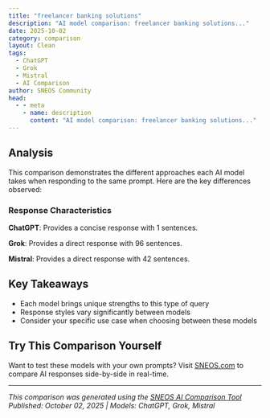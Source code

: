 ```yaml
---
title: "freelancer banking solutions"
description: "AI model comparison: freelancer banking solutions..."
date: 2025-10-02
category: comparison
layout: Clean
tags:
  - ChatGPT
  - Grok
  - Mistral
  - AI Comparison
author: SNEOS Community
head:
  - - meta
    - name: description
      content: "AI model comparison: freelancer banking solutions..."
---
```


<ChatComparison
  title="freelancer banking solutions"
  prompt="freelancer banking solutions"
  :responses='{"ChatGPT": "Freelancer banking solutions refer to financial products and services tailored specifically for freelancers and gig economy workers. These services are designed to help freelancers manage their finances efficiently, receive payments, save, and handle expenses with ease. Here are some common solutions and features that might be available to freelancers:\n\n### Bank Accounts\n1. **Business Bank Accounts**: Specialized accounts for freelancers that allow them to keep personal and business finances separate.\n2. **Low Fees**: Many providers offer accounts with minimal fees or no monthly maintenance fees for freelancers.\n\n### Payment Processing\n1. **Invoicing and Payment Solutions**: Services like PayPal, Stripe, or specialized platforms like FreshBooks that facilitate invoicing and payments from clients.\n2. **Multi-Currency Accounts**: Accounts that allow freelancers to receive payments in different currencies, which is particularly useful for those with international clients.\n\n### Budgeting and Financial Management\n1. **Expense Tracking**: Tools or apps that help freelancers track their business expenses and categorize them for easier tax preparation.\n2. **Budgeting Tools**: Features or integrated tools that help freelancers set budgets for different projects or expenses.\n\n### Tax Management\n1. **Tax Estimation Tools**: Services that help freelancers estimate their tax obligations and set aside funds accordingly.\n2. **Integrated Tax Services**: Some banking solutions offer connections to tax professionals or software that assist freelancers in filing their taxes accurately.\n\n### Access to Credit\n1. **Business Credit Cards**: Credit cards designed for business purposes that often offer rewards or cash back on purchases, as well as expense tracking features.\n2. **Lines of Credit**: Short-term loans or lines of credit for freelancers to bridge gaps in cash flow between projects.\n\n### Insurance and Retirement\n1. **Health and Liability Insurance**: Options tailored to freelancers which may be harder to obtain outside of traditional employment.\n2. **Retirement Accounts**: IRAs or solo 401(k) plans designed for self-employed individuals to save for retirement.\n\n### Financial Education Resources\n1. **Webinars and Resources**: Many financial institutions offer educational resources focused on managing finances as a freelancer.\n\n### Examples of Freelancer-Focused Banking Solutions\n- **Chime**: Provides a no-fee banking account with early direct deposit.\n- **Simple**: Offers budgeting tools along with a no-fee banking account.\n- **Lili**: A banking app specifically designed for freelancers, combining banking with expense tracking and invoicing features.\n- **BlueVine**: Provides banking services with features like payment processing and high-yield business checking accounts.\n\n### Conclusion\nWhen selecting a banking solution for freelancing, it’s essential to consider fees, features, and how well the solution integrates with your workflow. Look for options that offer the services you need most, whether it&#x27;s invoicing, expense tracking, or tax management, to help streamline your financial processes as a freelancer.", "Grok": "Freelancer banking solutions are financial services and tools tailored to the unique needs of freelancers, independent contractors, and self-employed individuals. Unlike traditional employees, freelancers often face irregular income, multiple clients, and the need to manage taxes, invoicing, and expenses on their own. Specialized banking solutions can help streamline these processes, improve cash flow management, and provide financial stability. Below, I\u2019ll outline key features to look for in freelancer banking solutions, as well as some popular options.\n\n---\n\n### **Key Features of Freelancer Banking Solutions**\n1. **Business and Personal Account Integration**:\n - Many freelancers need a way to separate personal and business finances. Some banking solutions offer sub-accounts or tools to categorize income and expenses without needing a fully separate business account.\n - Look for accounts with no or low fees for small transactions, as freelancers often deal with smaller, frequent payments.\n\n2. **Invoicing and Payment Tools**:\n - Some platforms integrate invoicing directly into the banking app, allowing freelancers to create, send, and track invoices.\n - Support for multiple payment methods (e.g., ACH transfers, credit card payments, PayPal, or Stripe integration) can make it easier to get paid by clients.\n\n3. **Tax Management and Automation**:\n - Freelancers are responsible for setting aside money for taxes (e.g., quarterly estimated taxes in the US). Solutions that automatically allocate a percentage of income to a tax savings account are incredibly useful.\n - Some tools provide expense tracking and generate reports compatible with tax software (e.g., QuickBooks, TurboTax).\n\n4. **Expense Tracking and Budgeting**:\n - Tools to categorize expenses, track deductible business costs, and monitor cash flow are critical for maintaining financial health.\n - Integration with accounting software or apps can save time on bookkeeping.\n\n5. **Access to Credit and Loans**:\n - Freelancers often face challenges securing traditional loans due to irregular income. Some banking solutions offer microloans, lines of credit, or overdraft protection tailored to fluctuating earnings.\n - Fast access to funds can help bridge gaps between projects.\n\n6. **No or Low Fees**:\n - Traditional business accounts often come with high fees for minimum balances or transactions. Freelancer-friendly banks or fintech solutions often waive these fees or offer free accounts.\n\n7. **International Payments and Multi-Currency Support**:\n - Freelancers working with international clients need solutions for handling cross-border payments with low fees and favorable exchange rates.\n - Multi-currency accounts or integration with platforms like Wise (formerly TransferWise) are a plus.\n\n8. **Mobile and Online Accessibility**:\n - As freelancers often work remotely or on the go, banking apps with robust mobile features (e.g., instant notifications, mobile check deposits) are essential.\n\n---\n\n### **Popular Freelancer Banking Solutions**\nHere are some banking and fintech platforms that cater to freelancers and self-employed individuals:\n\n1. **Lili**:\n - Designed specifically for freelancers and small business owners in the US.\n - Offers a no-fee business checking account with tools for expense tracking, tax savings, and invoicing.\n - Automatically sets aside a percentage of income for taxes.\n - No minimum balance or monthly fees.\n\n2. **Novo**:\n - A free online business banking platform for freelancers and small businesses.\n - Integrates with tools like Stripe, QuickBooks, and Slack for payments and accounting.\n - No monthly fees or minimum balance requirements.\n - Offers invoicing tools and budgeting features.\n\n3. **Wave Financial**:\n - Primarily a bookkeeping and invoicing platform but offers a free business bank account (Wave Money) for US-based freelancers.\n - Seamless integration with invoicing and accounting tools.\n - Low transaction fees for payments.\n\n4. **Azlo (now part of BBVA, transitioned to Novo for some users)**:\n - While Azlo has shut down, many users have transitioned to Novo, which offers similar fee-free banking for freelancers.\n - Focuses on digital-first banking with no hidden fees.\n\n5. **Wise (formerly TransferWise)**:\n - Ideal for freelancers with international clients.\n - Offers multi-currency accounts and low-cost international transfers.\n - Transparent exchange rates and integration with other banking tools.\n\n6. **QuickBooks Cash**:\n - A banking solution integrated with QuickBooks accounting software.\n - Offers cash flow management tools, expense tracking, and high-yield savings.\n - Great for freelancers already using QuickBooks for bookkeeping.\n\n7. **Chime**:\n - A popular choice for personal banking, but many freelancers use it due to no fees and early direct deposit features.\n - Offers a high-yield savings account and automatic savings tools.\n - Lacks advanced business features like invoicing.\n\n8. **Revolut Business (for Freelancers)**:\n - Offers a freelancer plan with multi-currency accounts, low-cost international transfers, and expense management.\n - Suitable for those working with global clients or traveling frequently.\n - Includes tools for invoicing and payment requests.\n\n9. **Found**:\n - A banking and tax solution for self-employed individuals and freelancers.\n - Offers a business banking account with built-in bookkeeping, tax estimates, and expense tracking.\n - Automatically sets aside money for taxes.\n\n10. **Traditional Banks with Freelancer-Friendly Accounts**:\n - Some traditional banks like **Chase**, **Bank of America**, or **Wells Fargo** offer small business checking accounts that can work for freelancers. Look for accounts with low or no fees and online tools for invoicing and expense tracking.\n - Credit unions may also offer tailored solutions with lower fees and more personalized service.\n\n---\n\n### **Things to Consider When Choosing a Solution**\n- **Income Structure**: If your income is irregular, prioritize accounts with no minimum balance requirements and overdraft protection.\n- **Client Base**: If you work with international clients, focus on solutions with low-cost cross-border payment options (e.g., Wise or Revolut).\n- **Tax Needs**: If taxes are a concern, choose a platform like Lili or Found with built-in tax savings tools.\n- **Integration**: Ensure the banking solution integrates with your existing tools (e.g., accounting software, payment processors like PayPal or Stripe).\n- **Fees**: Avoid accounts with high maintenance or transaction fees, as they can eat into your profits.\n- **FDIC Insurance**: Make sure the platform is FDIC-insured (or equivalent in your country) to protect your funds.\n\n---\n\n### **Additional Tips for Freelancers**\n- **Separate Finances**: Even if a bank doesn\u2019t require a separate business account, use sub-accounts or different accounts to separate personal and business finances for easier bookkeeping and tax preparation.\n- **Emergency Fund**: Build a buffer for lean months since freelance income can be unpredictable. High-yield savings accounts can help grow this fund.\n- **Track Everything**: Use apps or banking tools to track all income and expenses, ensuring you don\u2019t miss tax deductions.\n- **Consult a Professional**: If your freelance income grows significantly, consider consulting a financial advisor or accountant to optimize your banking and tax strategy.\n\nBy choosing the right banking solution, freelancers can save time, reduce financial stress, and focus on growing their business. If you\u2019re looking for a specific recommendation based on your location or industry, let me know!", "Mistral": "Freelancers often have unique banking needs due to the nature of their work, which can include irregular income, multiple clients, and the need for efficient financial management. Here are some banking solutions tailored for freelancers:\n\n### 1. **Business Bank Accounts**\n - **Separate Personal and Business Finances:** Opening a separate business bank account helps in tracking expenses, managing taxes, and maintaining professionalism.\n - **Features:** Look for accounts that offer low or no fees, online banking, mobile deposits, and integration with accounting software.\n\n### 2. **Digital Banks**\n - **Online-Only Banks:** These banks often have lower fees and better interest rates compared to traditional banks. Examples include Chime, Ally Bank, and Simple.\n - **Features:** Mobile banking, easy transfers, and often come with budgeting tools.\n\n### 3. **Freelancer-Specific Banks**\n - **Lili:** A banking solution specifically designed for freelancers. It offers features like tax buckets, expense categorization, and invoicing tools.\n - **Novo:** Another freelancer-friendly bank that provides features like invoicing, expense tracking, and integration with popular accounting software.\n\n### 4. **High-Yield Savings Accounts**\n - **Emergency Fund:** Freelancers should consider having a high-yield savings account to build an emergency fund, given the variability in income.\n - **Features:** Competitive interest rates, easy access to funds, and often no monthly fees.\n\n### 5. **Invoicing and Payment Solutions**\n - **PayPal:** Widely accepted for online payments and offers invoicing tools.\n - **Stripe:** Ideal for freelancers who need to accept credit card payments.\n - **QuickBooks Payments:** Integrates with QuickBooks accounting software for seamless invoicing and payment tracking.\n\n### 6. **Accounting Software**\n - **QuickBooks:** Offers comprehensive accounting features, including invoicing, expense tracking, and tax preparation.\n - **FreshBooks:** User-friendly and designed specifically for small businesses and freelancers.\n - **Xero:** Cloud-based accounting software with features tailored for freelancers.\n\n### 7. **Tax Planning Tools**\n - **TurboTax:** Offers self-employed versions that help freelancers with tax preparation.\n - **H\u0026R Block:** Provides tax planning and preparation services, including options for self-employed individuals.\n\n### 8. **Budgeting and Financial Management Tools**\n - **Mint:** A popular budgeting app that helps track income and expenses.\n - **You Need A Budget (YNAB):** A comprehensive budgeting tool that helps freelancers manage their finances effectively.\n\n### 9. **Retirement Accounts**\n - **SEP IRA:** Simplified Employee Pension IRA, ideal for freelancers who want to save for retirement with tax advantages.\n - **Solo 401(k):** Offers higher contribution limits and more flexibility compared to traditional IRAs.\n\n### 10. **Credit and Loan Options**\n - **Business Credit Cards:** Useful for managing cash flow and building business credit.\n - **Small Business Loans:** Options like SBA loans, microloans, and lines of credit can help with cash flow management and business expansion.\n\n### 11. **Insurance**\n - **Liability Insurance:** Protects freelancers from legal claims related to their work.\n - **Health Insurance:** Essential for freelancers who do not have employer-sponsored health plans.\n\n### 12. **Professional Services**\n - **Bookkeeping Services:** Outsourcing bookkeeping can save time and ensure accuracy.\n - **Financial Advisors:** Can provide personalized advice on financial planning, investments, and retirement.\n\nBy leveraging these banking solutions, freelancers can better manage their finances, streamline their operations, and focus more on their work."}' 
  published-date="08:11"
/>

## Analysis

This comparison demonstrates the different approaches each AI model takes when responding to the same prompt. Here are the key differences observed:

### Response Characteristics

**ChatGPT**: Provides a concise response with 1 sentences. 

**Grok**: Provides a direct response with 96 sentences. 

**Mistral**: Provides a direct response with 42 sentences. 

## Key Takeaways

- Each model brings unique strengths to this type of query
- Response styles vary significantly between models
- Consider your specific use case when choosing between these models

## Try This Comparison Yourself

Want to test these models with your own prompts? Visit [SNEOS.com](https://sneos.com) to compare AI responses side-by-side in real-time.

---

*This comparison was generated using the [SNEOS AI Comparison Tool](https://sneos.com)*
*Published: October 02, 2025 | Models: ChatGPT, Grok, Mistral*
